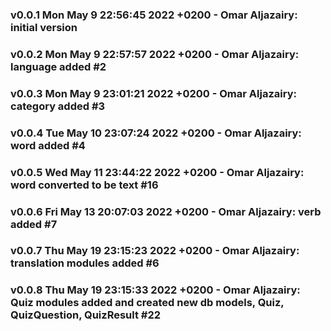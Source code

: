### v0.0.1 	 Mon May 9 22:56:45 2022 +0200 - Omar Aljazairy: initial version
### v0.0.2 	 Mon May 9 22:57:57 2022 +0200 - Omar Aljazairy: language added #2
### v0.0.3 	 Mon May 9 23:01:21 2022 +0200 - Omar Aljazairy: category added #3
### v0.0.4 	 Tue May 10 23:07:24 2022 +0200 - Omar Aljazairy: word added #4
### v0.0.5 	 Wed May 11 23:44:22 2022 +0200 - Omar Aljazairy: word converted to be text #16
### v0.0.6 	 Fri May 13 20:07:03 2022 +0200 - Omar Aljazairy: verb added #7
### v0.0.7 	 Thu May 19 23:15:23 2022 +0200 - Omar Aljazairy: translation modules added #6
### v0.0.8 	 Thu May 19 23:15:33 2022 +0200 - Omar Aljazairy: Quiz modules added and created new db models, Quiz, QuizQuestion, QuizResult #22
